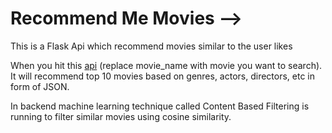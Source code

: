 # Recommend Me Movies -->

This is a Flask Api which recommend movies similar to the user likes

When you hit this [api](https://recommend-me-movie-h.herokuapp.com/recommend?movie=movie_name) (replace movie_name with movie you want to search). It will recommend top 10 movies based on genres, actors, directors, etc in form of JSON.

In backend machine learning technique called Content Based Filtering is running to filter similar movies using cosine similarity.
